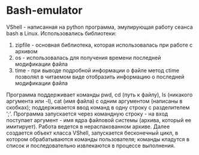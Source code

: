 # Bash-emulator
VShell - написанная на python программа, эмулирующая работу сеанса bash в Linux.
Использовались библиотеки:
1. zipfile - основная библиотека, которая использовалась при работе с архивом
2. os - использовалась для получения времени последней модификации файла
3. time - при выводе подробной информации о файле метод ctime позволял в читаемом виде отобразить информацию о последней модификации файла

Программа поддерживает команды pwd, cd (путь к файлу), ls (никакого аргумента или -l), cat (имя файла) с одним аргументом (написаны в скобках); поддерживается ввод команд в одну строку с разделителем ';'.
Программа запускается через командную строку - на вход поступает аргумент - имя ядра файловой системы (архива, который ее имитирует). Работа ведется в нераспакованном архиве. Далее создается объект класса VShell, запускается бесконечный цикл, в котором обрабатываются команды пользователя; команды кладутся в список и последовательно извлекаются в процессе выполнения.

